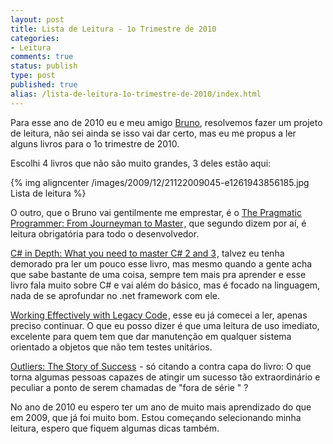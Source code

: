 ```yaml
---
layout: post
title: Lista de Leitura - 1o Trimestre de 2010
categories:
- Leitura
comments: true
status: publish
type: post
published: true
alias: /lista-de-leitura-1o-trimestre-de-2010/index.html
---
```

Para esse ano de 2010 eu e meu amigo <a href="http://lucattelli.com" target="_blank">Bruno</a>, resolvemos fazer um projeto de leitura, não sei ainda se isso vai dar certo, mas eu me propus a ler alguns livros para o 1o trimestre de 2010.

Escolhi 4 livros que não são muito grandes, 3 deles estão aqui:

{% img aligncenter /images/2009/12/21122009045-e1261943856185.jpg Lista de leitura %}

O outro, que o Bruno vai gentilmente me emprestar, é o <a href="http://www.amazon.com/gp/product/020161622X/ref=as_li_ss_tl?ie=UTF8&camp=1789&creative=390957&creativeASIN=020161622X&linkCode=as2&tag=tempcodi0f-20">The Pragmatic Programmer: From Journeyman to Master</a><img src="http://www.assoc-amazon.com/e/ir?t=tempcodi0f-20&l=as2&o=1&a=020161622X" width="1" height="1" border="0" alt="" style="border:none !important; margin:0px !important;" />, que segundo dizem por aí, é leitura obrigatória para todo o desenvolvedor.

<a href="http://www.amazon.com/gp/product/1933988363/ref=as_li_ss_tl?ie=UTF8&camp=1789&creative=390957&creativeASIN=1933988363&linkCode=as2&tag=tempcodi0f-20">C# in Depth: What you need to master C# 2 and 3</a><img src="http://www.assoc-amazon.com/e/ir?t=tempcodi0f-20&l=as2&o=1&a=1933988363" width="1" height="1" border="0" alt="" style="border:none !important; margin:0px !important;" />, talvez eu tenha demorado pra ler um pouco esse livro, mas mesmo quando a gente acha que sabe bastante de uma coisa, sempre tem mais pra aprender e esse livro fala muito sobre C# e vai além do básico, mas é focado na linguagem, nada de se aprofundar no .net framework com ele.

<a href="http://www.amazon.com/gp/product/0131177052/ref=as_li_ss_tl?ie=UTF8&camp=1789&creative=390957&creativeASIN=0131177052&linkCode=as2&tag=tempcodi0f-20">Working Effectively with Legacy Code</a><img src="http://www.assoc-amazon.com/e/ir?t=tempcodi0f-20&l=as2&o=1&a=0131177052" width="1" height="1" border="0" alt="" style="border:none !important; margin:0px !important;" />, esse eu já comecei a ler, apenas preciso continuar. O que eu posso dizer é que uma leitura de uso imediato, excelente para quem tem que dar manutenção em qualquer sistema orientado a objetos que não tem testes unitários.

<a href="http://www.amazon.com/gp/product/0316017930/ref=as_li_ss_tl?ie=UTF8&camp=1789&creative=390957&creativeASIN=0316017930&linkCode=as2&tag=tempcodi0f-20">Outliers: The Story of Success</a><img src="http://www.assoc-amazon.com/e/ir?t=tempcodi0f-20&l=as2&o=1&a=0316017930" width="1" height="1" border="0" alt="" style="border:none !important; margin:0px !important;" /> - só citando a contra capa do livro: O que torna algumas pessoas capazes de atingir um sucesso tão extraordinário e peculiar a ponto de serem chamadas de "fora de série " ?

No ano de 2010 eu espero ter um ano de muito mais aprendizado do que em 2009, que já foi muito bom. Estou começando selecionando minha leitura, espero que fiquem algumas dicas também.
